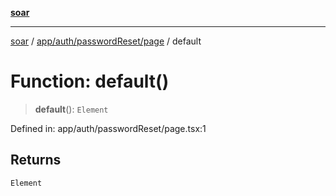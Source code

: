[**soar**](../../../../../README.md)

***

[soar](../../../../../modules.md) / [app/auth/passwordReset/page](../README.md) / default

# Function: default()

> **default**(): `Element`

Defined in: app/auth/passwordReset/page.tsx:1

## Returns

`Element`
